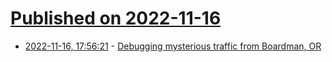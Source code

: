 # [Published on 2022-11-16](index.md)

* [2022-11-16, 17:56:21](https://lobste.rs/s/iym7eb/debugging_mysterious_traffic_from) - [Debugging mysterious traffic from Boardman, OR](https://contra.com/p/rvYgOWmF-debugging-mysterious-traffic-from-boardman-or)
